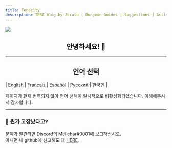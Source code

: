 ```yaml
---
title: Tenacity
description: TERA blog by Zeratu | Dungeon Guides | Suggestions | Activities | Battlegrounds | Theorycrafting | Menma's TERA ...
---
```

![](https://i.imgur.com/y1Ii9IP.png)
<center> <h2> 안녕하세요! 👋 </h2> </center>

<hr/>

<center> <h2>언어 선택</h2> </center>

| [English](../en/) | [Français](../fr/) | [Español](../es/) | [Русский](../ru/) | [한국인](../ko/) |

페이지가 현재 번역되지 않아 언어 선택이 일시적으로 비활성화되었습니다. 이해해주셔서 감사합니다.
<hr/>

### 💬 뭔가 고장났다고?
문제가 발견되면 Discord의 Melichar#0001에 보고하십시오.<br>
아니면 내 github에 신고해도 돼 [HERE](https://github.com/Zera-dev/tenacity-tera.github.io).


 
     
